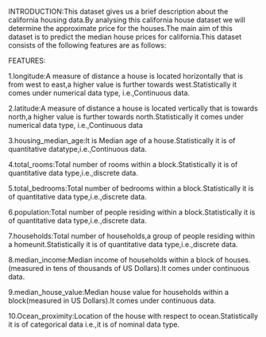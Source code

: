 INTRODUCTION:This dataset gives us a brief description about the california housing data.By analysing this california house dataset we will determine the approximate price for the houses.The main aim of this dataset is to predict the median house prices for california.This dataset consists of the following features are as follows:

FEATURES:

1.longitude:A measure of distance a house is located horizontally that is from west to east,a higher value is further towards west.Statistically it comes under numerical data type, i.e.,Continuous data.

2.latitude:A measure of distance a house is located vertically that is towards north,a higher value is further towards north.Statistically it comes under numerical data type, i.e.,Continuous data

3.housing_median_age:It is Median age of a house.Statistically it is of quantitative datatype,i.e.,Continuous data.

4.total_rooms:Total number of rooms within a block.Statistically it is of quantitative data type,i.e.,discrete data.

5.total_bedrooms:Total number of bedrooms within a block.Statistically it is of quantitative data type,i.e.,discrete data.

6.population:Total number of people residing within a block.Statistically it is of quantitative data type,i.e.,discrete data.

7.households:Total number of households,a group of people residing within a homeunit.Statistically it is of quantitative data type,i.e.,discrete data.

8.median_income:Median income of households within a block of houses.(measured in tens of thousands of US Dollars).It comes under continuous data.

9.median_house_value:Median house value for households within a block(measured in US Dollars).It comes under continuous data.

10.Ocean_proximity:Location of the house with respect to ocean.Statistically it is of categorical data i.e.,it is of nominal data type.

